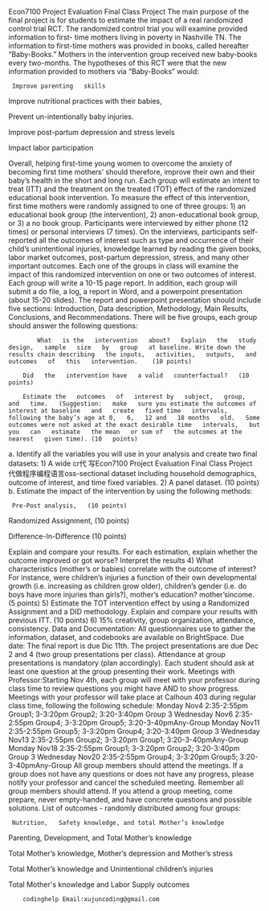  Econ7100 Project Evaluation Final Class Project The main purpose of the final project is for students to estimate the impact of a real randomized control trial RCT. The randomized control trial you will examine provided information to first- time mothers living in poverty in Nashville TN. The information to first-time mothers was provided in books, called hereafter “Baby-Books.” Mothers in the intervention group received new baby-books every two-months. The hypotheses of this RCT were that the new information provided to mothers via “Baby-Books” would:

     Improve parenting   skills

 Improve nutritional practices with their babies,

 Prevent un-intentionally baby injuries.

 Improve post-partum depression and stress   levels

 Impact labor participation

Overall, helping first-time young women to overcome the anxiety of becoming first time mothers’ should therefore, improve their own and their baby’s health in the short and long run. Each group will estimate an intent to treat (ITT) and the treatment on the treated (TOT) effect of the randomized educational book intervention. To measure the effect of this intervention, first time mothers were randomly assigned to one of three groups: 1) an educational book group (the intervention), 2) anon-educational book group, or 3) a no book group. Participants were interviewed by either phone (12 times) or personal interviews (7 times). On the interviews, participants self-reported all the outcomes of interest such as type and occurrence of their child’s unintentional injuries, knowledge learned by reading the given books, labor market outcomes, post-partum depression, stress, and many other important outcomes. Each one of the groups in class will examine the impact of this randomized intervention on one or two outcomes of interest. Each group will write a 10-15 page report. In addition, each group will submit a do file, a log, a report in Word, and a powerpoint presentation (about 15-20 slides). The report and powerpoint presentation should include five sections: Introduction, Data description, Methodology, Main Results, Conclusions, and Recommendations. There will be five groups, each group should answer the following questions:

            What   is the   intervention   about?   Explain   the   study design,   sample   size   by   group   at baseline. Write down the results chain describing   the inputs,   activities,   outputs,   and   outcomes   of   this   intervention.    (10 points)

        Did   the   intervention have   a valid   counterfactual?   (10   points)

        Estimate the   outcomes   of   interest by   subject,   group,   and   time.   (Suggestion:   make   sure you estimate the outcomes of   interest at baseline   and   create   fixed time   intervals,   following the baby’s age at 0,   6,   12 and   18 months   old.   Some   outcomes were not asked at the exact desirable time   intervals,   but you   can   estimate   the mean   or sum of   the outcomes at the   nearest   given time). (10   points)

a. Identify all the variables you will use in your analysis and create two final datasets: 1) A wide cr代 写Econ7100 Project Evaluation Final Class Project 代做程序编程语言oss-sectional dataset including household demographics, outcome of interest, and time fixed variables. 2) A panel dataset. (10 points) b. Estimate the impact of the intervention by using the following methods:

     Pre-Post analysis,   (10 points)

 Randomized Assignment, (10 points)

 Difference-In-Difference (10 points)

Explain and compare your results. For each estimation, explain whether the outcome improved or got worse? Interpret the results 4) What characteristics (mother’s or babies) correlate with the outcome of interest? For instance, were children’s injuries a function of their own developmental growth (i.e. increasing as children grow older), children’s gender (i.e. do boys have more injuries than girls?), mother’s education? mother’sincome. (5 points) 5) Estimate the TOT intervention effect by using a Randomized Assignment and a DID methodology. Explain and compare your results with previous ITT. (10 points) 6) 15% creativity, group organization, attendance, consistency. Data and Documentation: All questionnaires use to gather the information, dataset, and codebooks are available on BrightSpace. Due date: The final report is due Dic 11th. The project presentations are due Dec 2 and 4 (two group presentations per class). Attendance at group presentations is mandatory (plan accordingly). Each student should ask at least one question at the group presenting their work. Meetings with Professor:Starting Nov 4th, each group will meet with your professor during class time to review questions you might have AND to show progress. Meetings with your professor will take place at Calhoun 403 during regular class time, following the following schedule: Monday Nov4 2:35-2:55pm Group1; 3-3:20pm Group2; 3:20-3:40pm Group 3 Wednesday Nov6 2:35-2:55pm Group4; 3-3:20pm Group5; 3:20-3-40pmAny-Group Monday Nov11 2:35-2:55pm Group5; 3-3:20pm Group4; 3:20-3:40pm Group 3 Wednesday Nov13 2:35-2:55pm Group2; 3-3:20pm Group1; 3:20-3-40pmAny-Group Monday Nov18 2:35-2:55pm Group1; 3-3:20pm Group2; 3:20-3:40pm Group 3 Wednesday Nov20 2:35-2:55pm Group4; 3-3:20pm Group5; 3:20-3-40pmAny-Group All group members should attend the meetings. If a group does not have any questions or does not have any progress, please notify your professor and cancel the scheduled meeting. Remember all group members should attend. If you attend a group meeting, come prepare, never empty-handed, and have concrete questions and possible solutions. List of outcomes - randomly distributed among four groups:

     Nutrition,   Safety knowledge, and total Mother’s knowledge

  Parenting, Development, and Total Mother’s knowledge

  Total Mother’s knowledge, Mother’s depression and Mother’s   stress

  Total Mother’s knowledge and Unintentional children’s injuries

  Total Mother's knowledge and Labor   Supply outcomes

        codinghelp Email:xujuncoding@gmail.com


